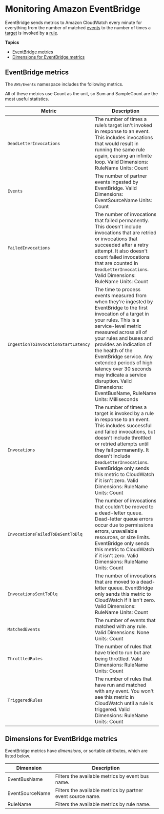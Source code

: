 # Monitoring Amazon EventBridge<a name="eb-monitoring"></a>

EventBridge sends metrics to Amazon CloudWatch every minute for everything from the number of matched [events](eb-events.md) to the number of times a [target](eb-targets.md) is invoked by a [rule](eb-rules.md)\.



**Topics**
+ [EventBridge metrics](#eb-metrics)
+ [Dimensions for EventBridge metrics](#eb-metrics-dimensions)

## EventBridge metrics<a name="eb-metrics"></a>

The `AWS/Events` namespace includes the following metrics\.

 All of these metrics use Count as the unit, so Sum and SampleCount are the most useful statistics\.


| Metric | Description | 
| --- | --- | 
|  `DeadLetterInvocations`  |  The number of times a rule’s target isn't invoked in response to an event\. This includes invocations that would result in running the same rule again, causing an infinite loop\. Valid Dimensions: RuleName Units: Count  | 
|  `Events`  |  The number of partner events ingested by EventBridge\. Valid Dimensions: EventSourceName Units: Count  | 
|  `FailedInvocations`  |  The number of invocations that failed permanently\. This doesn't include invocations that are retried or invocations that succeeded after a retry attempt\. It also doesn't count failed invocations that are counted in `DeadLetterInvocations`\. Valid Dimensions: RuleName Units: Count  | 
|  `IngestionToInvocationStartLatency`  |  The time to process events measured from when they're ingested by EventBridge to the first invocation of a target in your rules\. This is a service\-level metric measured across all of your rules and buses and provides an indication of the health of the EventBridge service\. Any extended periods of high latency over 30 seconds may indicate a service disruption\. Valid Dimensions: EventBusName, RuleName Units: Milliseconds  | 
|  `Invocations`  |  The number of times a target is invoked by a rule in response to an event\. This includes successful and failed invocations, but doesn't include throttled or retried attempts until they fail permanently\. It doesn't include `DeadLetterInvocations`\.  EventBridge only sends this metric to CloudWatch if it isn't zero\.  Valid Dimensions: RuleName Units: Count  | 
|  `InvocationsFailedToBeSentToDlq`  |  The number of invocations that couldn't be moved to a dead\-letter queue\. Dead\-letter queue errors occur due to permissions errors, unavailable resources, or size limits\.  EventBridge only sends this metric to CloudWatch if it isn't zero\.  Valid Dimensions: RuleName Units: Count  | 
|  `InvocationsSentToDlq`  |  The number of invocations that are moved to a dead\-letter queue\.  EventBridge only sends this metric to CloudWatch if it isn't zero\.  Valid Dimensions: RuleName Units: Count  | 
|  `MatchedEvents`  |  The number of events that matched with any rule\. Valid Dimensions: None Units: Count  | 
|  `ThrottledRules`  |  The number of rules that have tried to run but are being throttled\. Valid Dimensions: RuleName Units: Count  | 
|  `TriggeredRules`  |  The number of rules that have run and matched with any event\. You won't see this metric in CloudWatch until a rule is triggered\. Valid Dimensions: RuleName Units: Count  | 

## Dimensions for EventBridge metrics<a name="eb-metrics-dimensions"></a>

EventBridge metrics have *dimensions*, or sortable attributes, which are listed below\.


|  Dimension  |  Description  | 
| --- | --- | 
|  EventBusName  |  Filters the available metrics by event bus name\.  | 
|  EventSourceName  |  Filters the available metrics by partner event source name\.  | 
|  RuleName  |  Filters the available metrics by rule name\.  | 